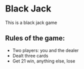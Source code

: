 # Black Jack

This is a black jack game

## Rules of the game:

- Two players: you and the dealer
- Dealt three cards
- Get 21 win, anything else, lose
